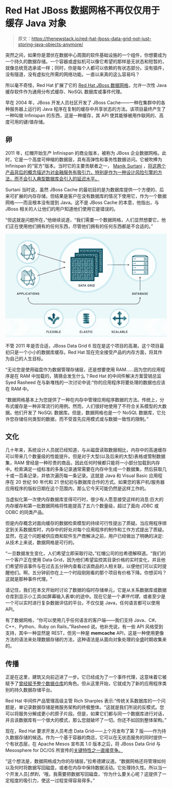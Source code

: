 # Red Hat JBoss 数据网格不再仅仅用于缓存 Java 对象

> 原文：<https://thenewstack.io/red-hat-jboss-data-grid-not-just-storing-java-objects-anymore/>

突然之间，如果你是潜伏在数据中心周围的软件基础设施的一个组件，你想要成为一个持久的数据存储。一个容器或虚拟机可以像它希望的那样是无状态和短暂的，就像总统竞选承诺一样；同时，你是每个人都可以依赖的有状态部分。没有插件，没有隧道，没有虚拟化所需的网络功能。一直以来真的这么容易吗？

所以毫不奇怪，Red Hat 扩展了它的 [Red Hat JBoss 数据网格](https://www.redhat.com/en/technologies/jboss-middleware/data-grid)，允许一次性 Java 缓存软件作为通用分布式缓存、NoSQL 数据库或事件代理。

早在 2004 年，JBoss 开发人员社区开发了 JBoss Cache——一种在集群中的各种服务器上运行的 Java 程序在复制的缓存中共享状态的方法。该项目最终产生了一种叫做 Infinispan 的东西，这是一种缓存，其 API 使其能够被用作联网的、高度可用的键/值存储。

## 卵

2011 年，红帽开始生产 Infinispan 的商业版本，被称为 JBoss 企业数据网格。此时，它是一个高度可伸缩的数据层，具有高弹性和事务性数据访问。它被吹捧为 Infinispan 的“官方”版本。当时它的主要贡献者之一， [Manik Surtani](https://github.com/maniksurtani) ，[将这两个产品背后的概念描述为对金融服务有吸引力，特别是作为一种设计风险引擎的方法，而不会引入典型数据库会引入的延迟水平。](https://www.youtube.com/watch?v=r0oxBjwRp24)

Surtani 当时说，虽然 JBoss Cache 的最初目的是为数据库提供一个方便的、后来可扩展的内存存储，但结果是客户在没有数据库的情况下使用它，作为一个数据网格——而且根本没有提到 Java。这不是 JBoss Cache 的本意，他指出，与 JBoss 相关的人让他们的用户知道他们使用它是错误的。

“但这就是问题所在，”他继续说道，“我们需要一个数据网格，人们显然想要它，他们正在使用他们拥有的任何东西，尽管他们拥有的任何东西都是不合适的。”

[![RedHatDataGrid](img/68575021cb84e65f50197468ff02a954.png)](https://www.redhat.com/en/files/resources/en-rhjb-what-can-you-do-with-data-grid-infographic.pdf)

不管 2011 年是否合适，JBoss Data Grid 6 现在是这个项目的高潮，这个项目最初只是一个小小的数据库缓存。Red Hat 现在完全接受产品的内存方面，将其作为自己的人生目标。

“无论您是使用磁盘作为数据管理存储层，还是想要使用 RAM……因为您的应用程序是在 RAM 中加载的，猜猜会发生什么？Red Hat 的中间件解决方案营销总监 Syed Rasheed 在与新堆栈的一次讨论中说:“你的应用程序将要处理的数据也应该在 RAM 中。

“数据网格基本上为您提供了一种在内存中管理应用程序数据的方法。传统上，分布式缓存是一种非常流行的用例。然而，人们很好地使用了不符合关系模型的大数据。他们开发了 NoSQL 数据库。但是，数据网格也是一个 NoSQL 数据库，它允许您存储任何类型的数据，而不受首先应用模式或与数据一致性的限制。”

## 文化

几十年来，系统设计人员就已经知道，与从磁盘读取数据相比，内存中的高速缓存可以带来几个数量级的性能提升。但是对于大型(以及后来的大型)表格或管制数据集，RAM 曾经是一种珍贵的商品，因此任何时候都只能将一小部分加载到内存中。检索满足一组标准的多条记录通常需要在内存中生成一个数据集，然后获取几十或一百条记录，并依次遍历每一条记录。这就是 Java 和 Visual Basic 应用程序在 20 世纪 90 年代和 21 世纪初与数据库合作的方式。如果您的客户机/服务器应用程序的版权日期在这个范围内，那么它今天可能仍然是这样工作的。

当虚拟化第一次使内存数据库变得可行时，很少有人愿意接受这样的消息:巨大的内存缓存和第一批数据网格将性能提高了五六个数量级，超过了面向 JDBC 或 ODBC 的同类产品。

但是内存概念对面向缓存的数据检索模型的持续可行性提出了质疑。当应用程序绑定到关系数据库时，内存中的好处对每个应用程序的制作和工作方式提出了质疑。显然，在这个问题被供应商和软件生产商解决之前，用户已经做出了明确的决定:从技术上来说，数据网格是可行的。

“一旦数据发生变化，人们希望立即采取行动，”红帽公司的拉希德解释道。“我们的一个客户正在使用 Data Grid，因为他们希望监控其目录价格的实时变化，并且他们希望将该事件与在过去五分钟内查看过该商品的人相关联，以便他们可以实时提醒他们。啊，五分钟前你在上一个时段刚刚看的那个项目有价格下降。你想买吗？这就是那种事件代理。"

请记住，我们在本文开始时讨论了数据的临时存储单元，它是从关系数据库或数据仓库到显示小工具(如屏幕输入表单)的途中。现在它是一个*事件代理*，或者至少是一个可以实时进行复杂数据评估的平台。不仅仅是 Java，任何语言都可以使用 API。

有了数据网格，“你可以使用几乎任何语言的客户端——我们支持 Java、C#、C++、Python、Ruby on Rails，”Rasheed 说。他补充说，有一些 API 风格受到支持，其中一种显然是 REST，但另一种是 **memcache** API，这是一种使用更像方法的语法来处理数据存储的方法，这种语法是从面向对象处理的全盛时期收集来的。

## 传播

正是在这里，建筑又向前迈进了一步。它已经成为了一个事件代理，这意味着它被赋予了[曾经赋予整个数据仓库](http://www.ibm.com/support/knowledgecenter/SSSPFK_6.1.1.4/com.ibm.tivoli.itbsm.doc/installguide/bsmi_agent_ref_attributes_eventbroker.html)的角色。但从这里开始，它就成为了新的应用程序类别的持久数据存储平台。

Red Hat 中间件产品管理高级主管 Rich Sharples 表示:“传统关系数据库的一个问题是，单记录数据存储是微服务架构的终极整体。“这就是我们所说的反模式。您可以将服务分解成更小的原子片段。但是，如果它们都与同一个数据库进行对话，并且该数据库有一个很大的模式，那么您就破坏了一切。你还不如回到整体架构。”

现在，Red Hat 要求开发人员考虑 Data Grid——上个月发布了第 7 版——作为持久数据存储的候选。作为一个基于容器的商店，它可以在无状态服务的同时提供一个有状态层，在 Apache Mesos 宣布其 1.0 版本之后，将 JBoss Data Grid 与 Mesosphere for DC/OS 所宣传的[关键特性之一直接竞争。](https://thenewstack.io/mesospheres-container-2-0-unites-stateless-stateful-workloads/)

“这个想法是，数据网格成为你的存储层，”拉希德建议道。“数据网格还将管理如何以及何时将数据写回磁盘，或者在内存中保持数据活动。它处理持久性。所以当一个开发人员[*想到*，'哦，我需要把数据写回磁盘，'你为什么要关心呢？这提供了一定程度的吸引力，使这一过程变得容易得多。”

<svg xmlns:xlink="http://www.w3.org/1999/xlink" viewBox="0 0 68 31" version="1.1"><title>Group</title> <desc>Created with Sketch.</desc></svg>